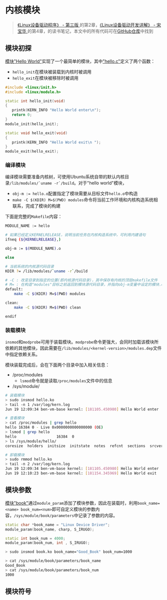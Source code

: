# 内核模块

> [《Linux设备驱动程序》 - 第三版 ](https://1drv.ms/b/s!AkcJSyT7tq80d6mS7pO12K6Qb30)的第2章，[《Linux设备驱动开发详解》 - 宋宝华 ](https://1drv.ms/b/s!AkcJSyT7tq80eFABEg8fSOajqHk)的第4章，的读书笔记，本文中的所有代码可在[GitHub仓库](https://github.com/LittleBee1024/learning_book/tree/main/docs/booknotes/ldd/module/code)中找到

## 模块初探

[模块"Hello World"](https://github.com/LittleBee1024/learning_book/tree/main/docs/booknotes/ldd/module/code/hello)实现了一个最简单的模块，其中["hello.c"](./code/hello/hello.c)定义了两个函数：

* `hello_init`在模块被装载到内核时被调用
* `hello_exit`在模块被移除时被调用

```cpp
#include <linux/init.h>
#include <linux/module.h>

static int hello_init(void)
{
   printk(KERN_INFO "Hello World enter\n");
   return 0;
}
module_init(hello_init);

static void hello_exit(void)
{
   printk(KERN_INFO "Hello World exit\n ");
}
module_exit(hello_exit);
```

### 编译模块

编译模块需要准备内核树，可使用Ubuntu系统自带的默认内核目录```/lib/modules/`uname -r`/build```。对于"hello world"模块，

* `obj-m := hello.o`配置指定了模块需要从目标文件`hello.o`中构造
* `make -C $(KDIR) M=$(PWD) modules`命令将当前工作环境和内核构造系统相联系，完成了模块的构建

下面是完整的`Makefile`内容：

```bash
MODULE_NAME := hello

# 如果已经定义KERNELRELEASE，说明当前任务在内核构造系统中，可利用内建语句
ifneq (${KERNELRELEASE},)

obj-m := $(MODULE_NAME).o

else

# 当前系统的内核源代码目录
KDIR ?= /lib/modules/`uname -r`/build

# -C : 改变目录到指定的位置(即内核源代码目录)，其中保存有内核的顶层makefile文件
# M= : 在构造"modules"目标之前返回到模块源代码目录，并指向obj-m变量中设定的模块.o文件
default:
	make -C $(KDIR) M=$(PWD) modules

clean:
	make -C $(KDIR) M=$(PWD) clean

endif
```

### 装载模块

`insmod`和`modprobe`可用于装载模块。`modprobe`命令更强大，会同时加载该模块所依赖的其他模块，因此需要在`/lib/modules/<kernel-version>/modules.dep`文件中指定依赖关系。

模块装载完成后，会在下面两个目录中加入相关信息：

* /proc/modules
    * `lsmod`命令就是读取`/proc/modules`文件中的信息
* /sys/module/<module-name>

```bash
# 装载模块
> sudo insmod hello.ko
> tail -n 1 /var/log/kern.log
Jun 19 12:09:34 ben-vm-base kernel: [181105.450980] Hello World enter

# 查看模块
> cat /proc/modules | grep hello
hello 16384 0 - Live 0x0000000000000000 (OE)
> lsmod | grep hello
hello                  16384  0
> ls /sys/module/hello/
coresize  holders  initsize  initstate  notes  refcnt  sections  srcversion  taint  uevent

# 卸载模块
> sudo rmmod hello.ko
> tail -n 2 /var/log/kern.log
Jun 19 12:09:34 ben-vm-base kernel: [181105.450980] Hello World enter
Jun 19 12:10:23 ben-vm-base kernel: [181154.345969] Hello World exit
```


## 模块参数

[模块"book"](https://github.com/LittleBee1024/learning_book/tree/main/docs/booknotes/ldd/module/code/book)通过`module_param`添加了模块参数，因此在装载时，利用`book_name=<name> book_num=<num>`即可自定义模块的参数内容，`/sys/module/book/parameters`中记录了参数的内容。

```cpp title="book.c"
static char *book_name = "Linux Device Driver";
module_param(book_name, charp, S_IRUGO);

static int book_num = 4000;
module_param(book_num, int , S_IRUGO);
```
```bash title="装载模块"
> sudo insmod book.ko book_name="Good_Book" book_num=1000

> cat /sys/module/book/parameters/book_name
Good_Book
> cat /sys/module/book/parameters/book_num
1000
```


## 模块符号





